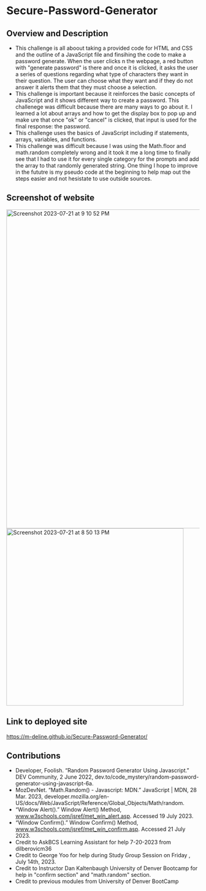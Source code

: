 # Secure-Password-Generator

## Overview and Description 
- This challenge is all aboout taking a provided code for HTML and CSS and the outline of a JavaScript file and finsihing the code to make a password generate. When the user clicks n the webpage, a red button with "generate password" is there and once it is clicked, it asks the user a series of questions regarding what type of characters they want in their question. The user can choose what they want and if they do not answer it alerts them that they must choose a selection. 
- This challenge is important because it reinforces the basic concepts of JavaScript and it shows different way to create a password. This challenege was difficult because there are many ways to go about it. I learned a lot about arrays and how to get the display box to pop up and make ure that once "ok" or "cancel" is clicked, that input is used for the final response: the password. 
- This challenge uses the basics of JavaScript including if statements, arrays, variables, and functions.
- This challenge was difficult because I was using the Math.floor and math.random completely wrong and it took it me a long time to finally see that I had to use it for every single category for the prompts and add the array to that randomly generated string. One thing I hope to improve in the fututre is my pseudo code at the beginning to help map out the steps easier and not hesistate to use outside sources. 
## Screenshot of website 
<img width="831" alt="Screenshot 2023-07-21 at 9 10 52 PM" src="https://github.com/M-deline/Secure-Password-Generator/assets/134882025/d9f28cf0-e844-4d91-b435-ba479f9a8b78">

<img width="462" alt="Screenshot 2023-07-21 at 8 50 13 PM" src="https://github.com/M-deline/Secure-Password-Generator/assets/134882025/22edc526-7422-4c1b-a485-d1447484b41d">

## Link to deployed site 
https://m-deline.github.io/Secure-Password-Generator/

## Contributions
- Developer, Foolish. “Random Password Generator Using Javascript.” DEV Community, 2 June 2022, dev.to/code_mystery/random-password-generator-using-javascript-6a. 
- MozDevNet. “Math.Random() - Javascript: MDN.” JavaScript | MDN, 28 Mar. 2023, developer.mozilla.org/en-US/docs/Web/JavaScript/Reference/Global_Objects/Math/random. 
- “Window Alert().” Window Alert() Method, www.w3schools.com/jsref/met_win_alert.asp. Accessed 19 July 2023. 
- “Window Confirm().” Window Confirm() Method, www.w3schools.com/jsref/met_win_confirm.asp. Accessed 21 July 2023. 
- Credit to AskBCS Learning Assistant for help 7-20-2023 from dilberovicm36
- Credit to George Yoo for help during Study Group Session on Friday , July 14th, 2023.
- Credit to Instructor Dan Kaltenbaugh University of Denver Bootcamp for help in "confirm section" and "math.random" section.
- Credit to previous modules from University of Denver BootCamp
